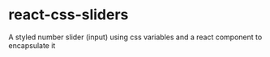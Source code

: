 # react-css-sliders
A styled number slider (input) using css variables and a react component to encapsulate it
